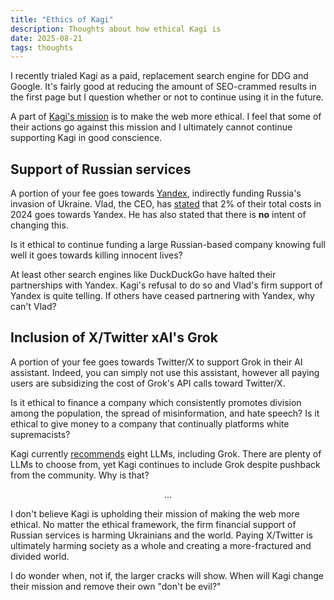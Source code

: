 ```yaml
---
title: "Ethics of Kagi"
description: Thoughts about how ethical Kagi is
date: 2025-08-21
tags: thoughts
---
```


I recently trialed Kagi as a paid, replacement search engine for DDG and Google. It's fairly good at reducing the amount of SEO-crammed results in the first page but I question whether or not to continue using it in the future. 

A part of [Kagi's mission](https://help.kagi.com/kagi/company/) is to make the web more ethical. I feel that some of their actions go against this mission and I ultimately cannot continue supporting Kagi in good conscience.

## Support of Russian services

A portion of your fee goes towards [Yandex](https://en.wikipedia.org/wiki/Yandex_Search), indirectly funding Russia's invasion of Ukraine. Vlad, the CEO, has [stated](https://kagifeedback.org/d/5445-reconsider-yandex-integration-due-to-the-geopolitical-status-quo/19) that 2% of their total costs in 2024 goes towards Yandex. He has also stated that there is **no** intent of changing this.

Is it ethical to continue funding a large Russian-based company knowing full well it goes towards killing innocent lives?

At least other search engines like DuckDuckGo have halted their partnerships with Yandex. Kagi's refusal to do so and Vlad's firm support of Yandex is quite telling. If others have ceased partnering with Yandex, why can't Vlad?

## Inclusion of X/Twitter xAI's Grok

A portion of your fee goes towards Twitter/X to support Grok in their AI assistant. Indeed, you can simply not use this assistant, however all paying users are subsidizing the cost of Grok's API calls toward Twitter/X.

Is it ethical to finance a company which consistently promotes division among the population, the spread of misinformation, and hate speech? Is it ethical to give money to a company that continually platforms white supremacists?

Kagi currently [recommends](https://help.kagi.com/kagi/ai/assistant.html#which-model-to-choose) eight LLMs, including Grok. There are plenty of LLMs to choose from, yet Kagi continues to include Grok despite pushback from the community. Why is that?

<p style="text-align: center">...</p>

I don't believe Kagi is upholding their mission of making the web more ethical. No matter the ethical framework, the firm financial support of Russian services is harming Ukrainians and the world. Paying X/Twitter is ultimately harming society as a whole and creating a more-fractured and divided world.

I do wonder when, not if, the larger cracks will show. When will Kagi change their mission and remove their own "don't be evil?"